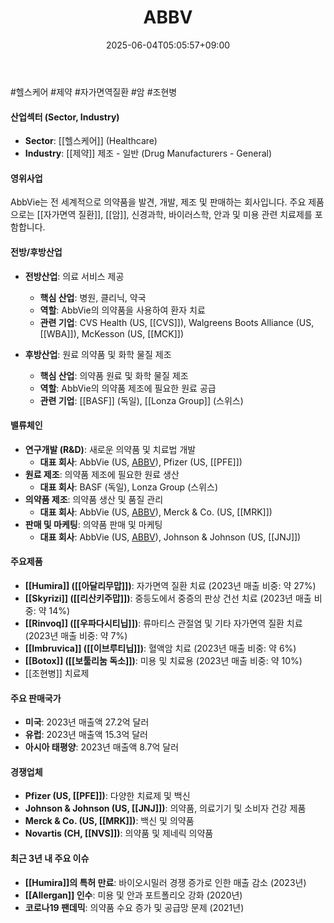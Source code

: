 ﻿---
title: "ABBV"
date: 2025-06-04T05:05:57+09:00
lastmod: 2025-06-04T05:05:57+09:00
type: docs
sidebar:
  open: true
weight: 8
---
<div style="display:none">
  <meta property="article:published_time" content="2025-06-03T20:05:57Z" />
  <meta property="article:modified_time" content="2025-06-03T20:05:57Z" />
</div>
#헬스케어 #제약 #자가면역질환 #암 #조현병 

#### 산업섹터 (Sector, Industry)

- **Sector**: [[헬스케어]] (Healthcare)
- **Industry**: [[제약]] 제조 - 일반 (Drug Manufacturers - General)

#### 영위사업

AbbVie는 전 세계적으로 의약품을 발견, 개발, 제조 및 판매하는 회사입니다. 주요 제품으로는 [[자가면역 질환]], [[암]], 신경과학, 바이러스학, 안과 및 미용 관련 치료제를 포함합니다.

#### 전방/후방산업

- **전방산업**: 의료 서비스 제공
    - **핵심 산업**: 병원, 클리닉, 약국
    - **역할**: AbbVie의 의약품을 사용하여 환자 치료
    - **관련 기업**: CVS Health (US, [[CVS]]), Walgreens Boots Alliance (US, [[WBA]]), McKesson (US, [[MCK]])

- **후방산업**: 원료 의약품 및 화학 물질 제조
    - **핵심 산업**: 의약품 원료 및 화학 물질 제조
    - **역할**: AbbVie의 의약품 제조에 필요한 원료 공급
    - **관련 기업**: [[BASF]] (독일), [[Lonza Group]] (스위스)

#### 밸류체인

- **연구개발 (R&D)**: 새로운 의약품 및 치료법 개발
    - **대표 회사**: AbbVie (US, [ABBV](/기업공부/ABBV/)), Pfizer (US, [[PFE]])
- **원료 제조**: 의약품 제조에 필요한 원료 생산
    - **대표 회사**: BASF (독일), Lonza Group (스위스)
- **의약품 제조**: 의약품 생산 및 품질 관리
    - **대표 회사**: AbbVie (US, [ABBV](/기업공부/ABBV/)), Merck & Co. (US, [[MRK]])
- **판매 및 마케팅**: 의약품 판매 및 마케팅
    - **대표 회사**: AbbVie (US, [ABBV](/기업공부/ABBV/)), Johnson & Johnson (US, [[JNJ]])

#### 주요제품

- **[[Humira]] ([[아달리무맙]])**: 자가면역 질환 치료 (2023년 매출 비중: 약 27%)
- **[[Skyrizi]] ([[리산키주맙]])**: 중등도에서 중증의 판상 건선 치료 (2023년 매출 비중: 약 14%)
- **[[Rinvoq]] ([[우파다시티닙]])**: 류마티스 관절염 및 기타 자가면역 질환 치료 (2023년 매출 비중: 약 7%)
- **[[Imbruvica]] ([[이브루티닙]])**: 혈액암 치료 (2023년 매출 비중: 약 6%)
- **[[Botox]] ([[보툴리눔 독소]])**: 미용 및 치료용 (2023년 매출 비중: 약 10%)
- [[조현병]] 치료제

#### 주요 판매국가

- **미국**: 2023년 매출액 27.2억 달러
- **유럽**: 2023년 매출액 15.3억 달러
- **아시아 태평양**: 2023년 매출액 8.7억 달러

#### 경쟁업체

- **Pfizer (US, [[PFE]])**: 다양한 치료제 및 백신
- **Johnson & Johnson (US, [[JNJ]])**: 의약품, 의료기기 및 소비자 건강 제품
- **Merck & Co. (US, [[MRK]])**: 백신 및 의약품
- **Novartis (CH, [[NVS]])**: 의약품 및 제네릭 의약품

#### 최근 3년 내 주요 이슈

- **[[Humira]]의 특허 만료**: 바이오시밀러 경쟁 증가로 인한 매출 감소 (2023년)
- **[[Allergan]] 인수**: 미용 및 안과 포트폴리오 강화 (2020년)
- **코로나19 팬데믹**: 의약품 수요 증가 및 공급망 문제 (2021년)

